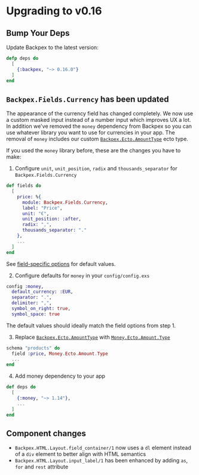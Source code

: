 # Upgrading to v0.16

## Bump Your Deps

Update Backpex to the latest version:

```elixir
defp deps do
  [
    {:backpex, "~> 0.16.0"}
  ]
end
```

## `Backpex.Fields.Currency` has been updated

The appearance of the currency field has changed completely. We now use a custom masked input instead of a number input which improves UX a lot.
In addition we've removed the `money` dependency from Backpex so you can use whatever library you want to use for currencies in your app.
The removal of `money` includes our custom [`Backpex.Ecto.AmountType`]() ecto type.

If you used the `money` library before, these are the changes you have to make:

1. Configure `unit`, `unit_position`, `radix` and `thousands_separator` for `Backpex.Fields.Currency`

```elixir
def fields do
  [
    price: %{
      module: Backpex.Fields.Currency,
      label: "Price",
      unit: "€",
      unit_position: :after,
      radix: ",",
      thousands_separator: "."
    },
    ...
  ]
end
```

See [field-specific options](`Backpex.Fields.Currency`) for default values.

2. Configure defaults for `money` in your `config/config.exs`

```elixir
config :money,
  default_currency: :EUR,
  separator: ".",
  delimiter: ",",
  symbol_on_right: true,
  symbol_space: true
```

The default values should ideally match the field options from step 1.

3. Replace [`Backpex.Ecto.AmountType`]() with [`Money.Ecto.Amount.Type`]()

```elixir
schema "products" do
  field :price, Money.Ecto.Amount.Type
  ...
end
```

4. Add money dependency to your app

```elixir
def deps do
  [
    {:money, "~> 1.14"},
    ...
  ]
end
```

## Component changes

- `Backpex.HTML.Layout.field_container/1` now uses a `dl` element instead of a `div` element to better align with HTML semantics
- `Backpex.HTML.Layout.input_label/1` has been enhanced by adding `as`, `for` and `rest` attribute
